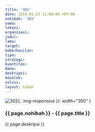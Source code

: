 ```yaml
---
title: '302'
date: 2014-01-23 11:08:00 +07:00
nohibah: '302'
nama: 
lokasi: 
organisasi: 
judul: 
lama: 
target: 
keberhasilan: 
tipe: 
strategi: 
kuantitas: 
dana: 
deskripsi: 
masalah: 
solusi: 
layout: hibah
---
```


![302](/static/img/hibahcms/302.png){: .img-responsive }{: width="350" }

### {{ page.nohibah }} - {{ page.title }}

{{ page.deskripsi }}
